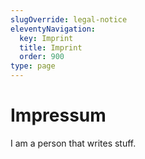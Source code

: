 ```yaml
---
slugOverride: legal-notice
eleventyNavigation:
  key: Imprint
  title: Imprint
  order: 900
type: page
---
```

# Impressum

I am a person that writes stuff.